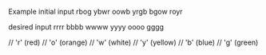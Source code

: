Example 
initial input
rbog
ybwr
oowb
yrgb
bgow
royr

desired input
rrrr
bbbb
wwww
yyyy
oooo
gggg

// 'r' (red)
// 'o' (orange)
// 'w' (white)
// 'y' (yellow)
// 'b' (blue)
// 'g' (green)

